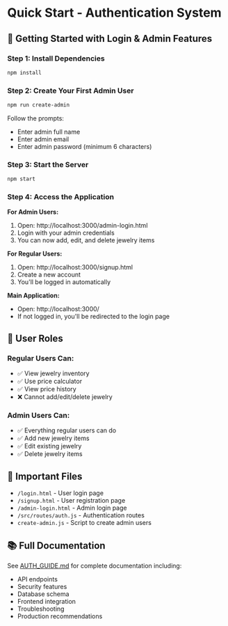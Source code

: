 # Quick Start - Authentication System

## 🚀 Getting Started with Login & Admin Features

### Step 1: Install Dependencies
```bash
npm install
```

### Step 2: Create Your First Admin User
```bash
npm run create-admin
```

Follow the prompts:
- Enter admin full name
- Enter admin email
- Enter admin password (minimum 6 characters)

### Step 3: Start the Server
```bash
npm start
```

### Step 4: Access the Application

**For Admin Users:**
1. Open: http://localhost:3000/admin-login.html
2. Login with your admin credentials
3. You can now add, edit, and delete jewelry items

**For Regular Users:**
1. Open: http://localhost:3000/signup.html
2. Create a new account
3. You'll be logged in automatically

**Main Application:**
- Open: http://localhost:3000/
- If not logged in, you'll be redirected to the login page

## 🔑 User Roles

### Regular Users Can:
- ✅ View jewelry inventory
- ✅ Use price calculator
- ✅ View price history
- ❌ Cannot add/edit/delete jewelry

### Admin Users Can:
- ✅ Everything regular users can do
- ✅ Add new jewelry items
- ✅ Edit existing jewelry
- ✅ Delete jewelry items

## 📁 Important Files

- `/login.html` - User login page
- `/signup.html` - User registration page
- `/admin-login.html` - Admin login page
- `/src/routes/auth.js` - Authentication routes
- `create-admin.js` - Script to create admin users

## 📚 Full Documentation

See [AUTH_GUIDE.md](AUTH_GUIDE.md) for complete documentation including:
- API endpoints
- Security features
- Database schema
- Frontend integration
- Troubleshooting
- Production recommendations
